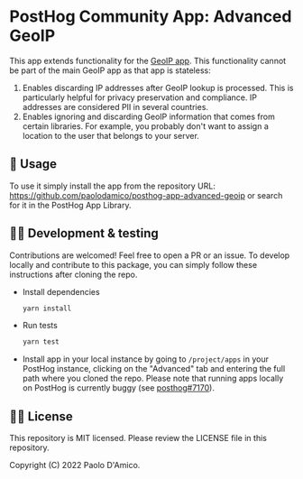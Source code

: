 <!-- TODO: Add cool logo -->

# PostHog Community App: Advanced GeoIP

This app extends functionality for the [GeoIP app](https://github.com/PostHog/posthog-plugin-geoip). This functionality cannot be part of the main GeoIP app as that app is stateless:

1. Enables discarding IP addresses after GeoIP lookup is processed. This is particularly helpful for privacy preservation and compliance. IP addresses are considered PII in several countries.
2. Enables ignoring and discarding GeoIP information that comes from certain libraries. For example, you probably don't want to assign a location to the user that belongs to your server.

## 🚀 Usage

To use it simply install the app from the repository URL: https://github.com/paolodamico/posthog-app-advanced-geoip or search for it in the PostHog App Library.

## 🧑‍💻 Development & testing

Contributions are welcomed! Feel free to open a PR or an issue. To develop locally and contribute to this package, you can simply follow these instructions after cloning the repo.

-   Install dependencies
    ```bash
    yarn install
    ```
-   Run tests
    ```bash
    yarn test
    ```
-   Install app in your local instance by going to `/project/apps` in your PostHog instance, clicking on the "Advanced" tab and entering the full path where you cloned the repo. Please note that running apps locally on PostHog is currently buggy (see [posthog#7170](https://github.com/PostHog/posthog/issues/7170)).

## 🧑‍⚖️ License

This repository is MIT licensed. Please review the LICENSE file in this repository.

Copyright (C) 2022 Paolo D'Amico.
